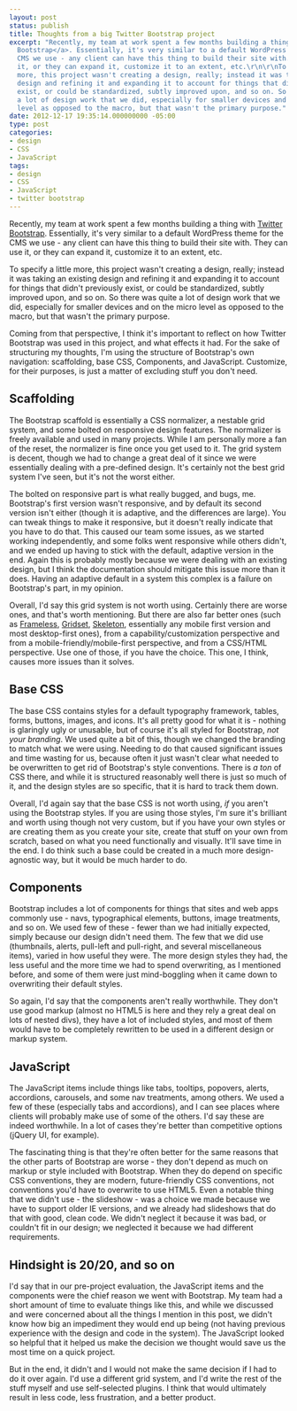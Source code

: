 ```yaml
---
layout: post
status: publish
title: Thoughts from a big Twitter Bootstrap project
excerpt: "Recently, my team at work spent a few months building a thing with <a href=\"http://twitter.github.com/bootstrap/index.html\">Twitter
  Bootstrap</a>. Essentially, it's very similar to a default WordPress theme for the
  CMS we use - any client can have this thing to build their site with. They can use
  it, or they can expand it, customize it to an extent, etc.\r\n\r\nTo specify a little
  more, this project wasn't creating a design, really; instead it was taking an existing
  design and refining it and expanding it to account for things that didn't previously
  exist, or could be standardized, subtly improved upon, and so on. So there was quite
  a lot of design work that we did, especially for smaller devices and on the micro
  level as opposed to the macro, but that wasn't the primary purpose."
date: 2012-12-17 19:35:14.000000000 -05:00
type: post
categories:
- design
- CSS
- JavaScript
tags:
- design
- CSS
- JavaScript
- twitter bootstrap
---
```

<p>Recently, my team at work spent a few months building a thing with <a href="http://twitter.github.com/bootstrap/index.html">Twitter Bootstrap</a>. Essentially, it's very similar to a default WordPress theme for the CMS we use - any client can have this thing to build their site with. They can use it, or they can expand it, customize it to an extent, etc.</p>

<p>To specify a little more, this project wasn't creating a design, really; instead it was taking an existing design and refining it and expanding it to account for things that didn't previously exist, or could be standardized, subtly improved upon, and so on. So there was quite a lot of design work that we did, especially for smaller devices and on the micro level as opposed to the macro, but that wasn't the primary purpose.</p>

<p>Coming from that perspective, I think it's important to reflect on how Twitter Bootstrap was used in this project, and what effects it had. For the sake of structuring my thoughts, I'm using the structure of Bootstrap's own navigation: scaffolding, base CSS, Components, and JavaScript. Customize, for their purposes, is just a matter of excluding stuff you don't need.</p>

<h2>Scaffolding</h2>

<p>The Bootstrap scaffold is essentially a CSS normalizer, a nestable grid system, and some bolted on responsive design features. The normalizer is freely available and used in many projects. While I am personally more a fan of the reset, the normalizer is fine once you get used to it. The grid system is decent, though we had to change a great deal of it since we were essentially dealing with a pre-defined design. It's certainly not the best grid system I've seen, but it's not the worst either.</p>

<p>The bolted on responsive part is what really bugged, and bugs, me. Bootstrap's first version wasn't responsive, and by default its second version isn't either (though it is adaptive, and the differences are large). You can tweak things to make it responsive, but it doesn't really indicate that you have to do that. This caused our team some issues, as we started working independently, and some folks went responsive while others didn't, and we ended up having to stick with the default, adaptive version in the end. Again this is probably mostly because we were dealing with an existing design, but I think the documentation should mitigate this issue more than it does. Having an adaptive default in a system this complex is a failure on Bootstrap's part, in my opinion.</p>

<p>Overall, I'd say this grid system is not worth using. Certainly there are worse ones, and that's worth mentioning. But there are also far better ones (such as <a href="http://framelessgrid.com/">Frameless</a>, <a href="https://gridsetapp.com/">Gridset</a>, <a href="http://www.getskeleton.com/">Skeleton</a>, essentially any mobile first version and most desktop-first ones), from a capability/customization perspective and from a mobile-friendly/mobile-first perspective, and from a CSS/HTML perspective. Use one of those, if you have the choice. This one, I think, causes more issues than it solves.</p>

<h2>Base CSS</h2>

<p>The base CSS contains styles for a default typography framework, tables, forms, buttons, images, and icons. It's all pretty good for what it is - nothing is glaringly ugly or unusable, but of course it's all styled for Bootstrap, <em>not your branding</em>. We used quite a bit of this, though we changed the branding to match what we were using. Needing to do that caused significant issues and time wasting for us, because often it just wasn't clear what needed to be overwritten to get rid of Bootstrap's style conventions. There is <em>a ton</em> of CSS there, and while it is structured reasonably well there is just so much of it, and the design styles are so specific, that it is hard to track them down.</p>

<p>Overall, I'd again say that the base CSS is not worth using, <em>if</em> you aren't using the Bootstrap styles. If you are using those styles, I'm sure it's brilliant and worth using though not very custom, but if you have your own styles or are creating them as you create your site, create that stuff on your own from scratch, based on what you need functionally and visually. It'll save time in the end. I do think such a base could be created in a much more design-agnostic way, but it would be much harder to do.</p>

<h2>Components</h2>

<p>Bootstrap includes a lot of components for things that sites and web apps commonly use - navs, typographical elements, buttons, image treatments, and so on. We used few of these - fewer than we had initially expected, simply because our design didn't need them. The few that we did use (thumbnails, alerts, pull-left and pull-right, and several miscellaneous items), varied in how useful they were. The more design styles they had, the less useful and the more time we had to spend overwriting, as I mentioned before, and some of them were just mind-boggling when it came down to overwriting their default styles.</p>

<p>So again, I'd say that the components aren't really worthwhile. They don't use good markup (almost no HTML5 is here and they rely a great deal on lots of nested divs), they have a lot of included styles, and most of them would have to be completely rewritten to be used in a different design or markup system.</p>

<h2>JavaScript</h2>

<p>The JavaScript items include things like tabs, tooltips, popovers, alerts, accordions, carousels, and some nav treatments, among others. We used a few of these (especially tabs and accordions), and I can see places where clients will probably make use of some of the others. I'd say these are indeed worthwhile. In a lot of cases they're better than competitive options (jQuery UI, for example).</p>

<p>The fascinating thing is that they're often better for the same reasons that the other parts of Bootstrap are worse - they don't depend as much on markup or style included with Bootstrap. When they do depend on specific CSS conventions, they are modern, future-friendly CSS conventions, not conventions you'd have to overwrite to use HTML5. Even a notable thing that we didn't use - the slideshow - was a choice we made because we have to support older IE versions, and we already had slideshows that do that with good, clean code. We didn't neglect it because it was bad, or couldn't fit in our design; we neglected it because we had different requirements.</p>

<h2>Hindsight is 20/20, and so on</h2>

<p>I'd say that in our pre-project evaluation, the JavaScript items and the components were the chief reason we went with Bootstrap. My team had a short amount of time to evaluate things like this, and while we discussed and were concerned about all the things I mention in this post, we didn't know how big an impediment they would end up being (not having previous experience with the design and code in the system). The JavaScript looked so helpful that it helped us make the decision we thought would save us the most time on a quick project.</p>

<p>But in the end, it didn't and I would not make the same decision if I had to do it over again. I'd use a different grid system, and I'd write the rest of the stuff myself and use self-selected plugins. I think that would ultimately result in less code, less frustration, and a better product.</p>
